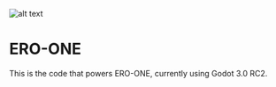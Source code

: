 ![alt text](docs/logo2.png)
# ERO-ONE

This is the code that powers ERO-ONE, currently using Godot 3.0 RC2.